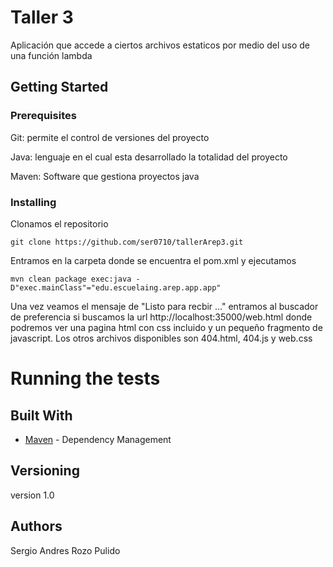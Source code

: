 # Taller 3

Aplicación que accede a ciertos archivos estaticos por medio del uso de una función lambda 


## Getting Started

### Prerequisites

Git: permite el control de versiones del proyecto

Java: lenguaje en el cual esta desarrollado la totalidad del proyecto

Maven: Software que gestiona proyectos java 


### Installing

Clonamos el repositorio

```
git clone https://github.com/ser0710/tallerArep3.git
```

Entramos en la carpeta donde se encuentra el pom.xml
y ejecutamos

```
mvn clean package exec:java -D"exec.mainClass"="edu.escuelaing.arep.app.app"
```

Una vez veamos el mensaje de "Listo para recbir ..."
entramos al buscador de preferencia
si buscamos la url http://localhost:35000/web.html donde podremos ver una 
pagina html con css incluido y un pequeño fragmento de javascript.
Los otros archivos disponibles son 404.html, 404.js y web.css

# Running the tests



## Built With

* [Maven](https://maven.apache.org/) - Dependency Management


## Versioning

version 1.0

## Authors

Sergio Andres Rozo Pulido


